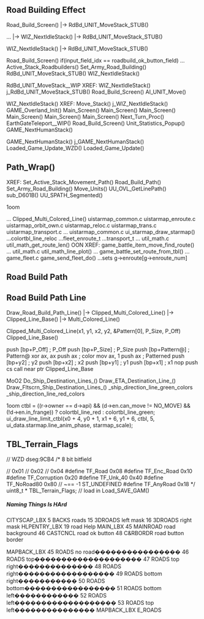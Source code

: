 






## Road Building Effect

Road_Build_Screen()
    |-> RdBd_UNIT_MoveStack_STUB()

...
    |-> WIZ_NextIdleStack()
        |-> RdBd_UNIT_MoveStack_STUB()

WIZ_NextIdleStack()
    |-> RdBd_UNIT_MoveStack_STUB()

Road_Build_Screen()
    if(input_field_idx == roadbuild_ok_button_field)
        ...
        Active_Stack_Roadbuilders()
        Set_Army_Road_Building()
        RdBd_UNIT_MoveStack_STUB()
        WIZ_NextIdleStack()

RdBd_UNIT_MoveStack__WIP
XREF:
    WIZ_NextIdleStack()
    j_RdBd_UNIT_MoveStack_STUB()
        Road_Build_Screen()
        AI_UNIT_Move()

WIZ_NextIdleStack()
XREF:
    Move_Stack()
    j_WIZ_NextIdleStack()
        GAME_Overland_Init()
        Main_Screen()
        Main_Screen()
        Main_Screen()
        Main_Screen()
        Main_Screen()
        Main_Screen()
        Next_Turn_Proc()
        EarthGateTeleport__WIP()
        Road_Build_Screen()
        Unit_Statistics_Popup()
        GAME_NextHumanStack()

GAME_NextHumanStack()
    j_GAME_NextHumanStack()
        Loaded_Game_Update_WZD()
        Loaded_Game_Update()






## Path_Wrap()

XREF:
    Set_Active_Stack_Movement_Path()
    Road_Build_Path()
    Set_Army_Road_Building()
    Move_Units()
    UU_OVL_GetLinePath()
    sub_D601B()
    UU_SPATH_Segmented()

1oom

...
Clipped_Multi_Colored_Line()
uistarmap_common.c
uistarmap_enroute.c
uistarmap_orbit_own.c
uistarmap_reloc.c
uistarmap_trans.c
uistarmap_transport.c
...
uistarmap_common.c
ui_starmap_draw_starmap()
    ...colortbl_line_reloc
    ...fleet_enroute_t
    ...transport_t
...
util_math.c
util_math_get_route_len()
OON XREF:
    game_battle_item_move_find_route()
...
util_math.c
util_math_line_plot()
...
game_battle_set_route_from_tbl()
...
game_fleet.c
game_send_fleet_do()
    ...sets g->enroute[g->enroute_num]






## Road Build Path

## Road Build Path Line

Draw_Road_Build_Path_Line()
    |-> Clipped_Multi_Colored_Line()
        |-> Clipped_Line_Base()
            |-> Multi_Colored_Line()

Clipped_Multi_Colored_Line(x1, y1, x2, y2, &Pattern[0], P_Size, P_Off)
Clipped_Line_Base()

push    [bp+P_Off]                      ; P_Off
push    [bp+P_Size]                     ; P_Size
push    [bp+Pattern@]                   ; Pattern@
xor     ax, ax
push    ax                              ; color
mov     ax, 1
push    ax                              ; Patterned
push    [bp+y2]                         ; y2
push    [bp+x2]                         ; x2
push    [bp+y1]                         ; y1
push    [bp+x1]                         ; x1
nop
push    cs
call    near ptr Clipped_Line_Base




MoO2
    Do_Ship_Destination_Lines_()
    Draw_ETA_Destination_Line_()
    Draw_Fltscrn_Ship_Destination_Lines_()
    _ship_direction_line_green_colors
    _ship_direction_line_red_colors

1oom
    ctbl = ((r->owner == d->api) && (d->en.can_move != NO_MOVE) && (!d->en.in_frange)) ? colortbl_line_red : colortbl_line_green;
    ui_draw_line_limit_ctbl(x0 + 4, y0 + 1, x1 + 6, y1 + 6, ctbl, 5, ui_data.starmap.line_anim_phase, starmap_scale);





## TBL_Terrain_Flags

// WZD dseg:9CB4
/*
8 bit bitfield

// 0x01
// 0x02
// 0x04
#define TF_Road         0x08
#define TF_Enc_Road     0x10
#define TF_Corruption   0x20
#define TF_Unk_40       0x40
#define TF_NoRoad80     0x80  // ~== -1 ST_UNDEFINED
#define TF_AnyRoad      0x18
*/
uint8_t * TBL_Terrain_Flags;                // load in Load_SAVE_GAM()




##### Naming Things Is HArd

CITYSCAP_LBX
     5  BACKS       roads
    15  3DROADS     left mask
    16  3DROADS     right mask
HLPENTRY_LBX
    19  road Help
MAIN_LBX
    45    MAINROAD    road background
    46    CASTCNCL    road ok button
    48    C&RBORDR    road button border

MAPBACK_LBX
    45 ROADS    no road����������������
    46 ROADS    top��������������������
    47 ROADS    top right��������������
    48 ROADS    right������������������
    49 ROADS    bottom right�����������
    50 ROADS    bottom�����������������
    51 ROADS    bottom left������������
    52 ROADS    left�������������������
    53 ROADS    top left���������������
MAPBACK_LBX E_ROADS
